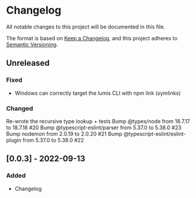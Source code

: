 # Changelog

All notable changes to this project will be documented in this file.

The format is based on [Keep a Changelog](https://keepachangelog.com/en/1.0.0/),
and this project adheres to [Semantic Versioning](https://semver.org/spec/v2.0.0.html).

## Unreleased
### Fixed
- Windows can correctly target the lumis CLI with npm link (symlinks)

### Changed
Re-wrote the recursive type lookup + tests
Bump @types/node from 18.7.17 to 18.7.18 #20
Bump @typescript-eslint/parser from 5.37.0 to 5.38.0 #23
Bump nodemon from 2.0.19 to 2.0.20 #21
Bump @typescript-eslint/eslint-plugin from 5.37.0 to 5.38.0 #22

## [0.0.3] - 2022-09-13
### Added
- Changelog
